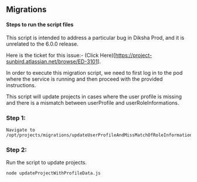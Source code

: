 ## Migrations

#### Steps to run the script files

This script is intended to address a particular bug in Diksha Prod, and it is unrelated to the 6.0.0 release.

Here is the ticket for this issue:- (Click Here)[https://project-sunbird.atlassian.net/browse/ED-3101].

In order to execute this migration script, we need to first log in to the pod where the service is running and then proceed with the provided instructions.

This script will update projects in cases where the user profile is missing and there is a mismatch between userProfile and userRoleInformations.

### Step 1:

    Navigate to /opt/projects/migrations/updateUserProfileAndMissMatchOfRoleInformation/

### Step 2:

Run the script to update projects.

    node updateProjectWithProfileData.js

